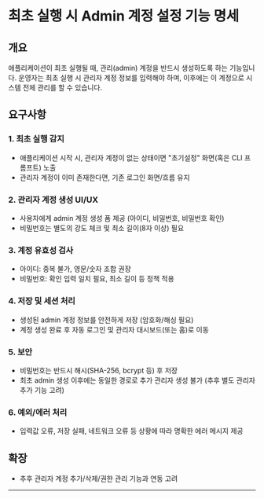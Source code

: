 # 최초 실행 시 Admin 계정 설정 기능 명세

## 개요
애플리케이션이 최초 실행될 때, 관리(admin) 계정을 반드시 생성하도록 하는 기능입니다. 운영자는 최초 실행 시 관리자 계정 정보를 입력해야 하며, 이후에는 이 계정으로 시스템 전체 관리를 할 수 있습니다.

## 요구사항

### 1. 최초 실행 감지
- 애플리케이션 시작 시, 관리자 계정이 없는 상태이면 "초기설정" 화면(혹은 CLI 프롬프트) 노출
- 관리자 계정이 이미 존재한다면, 기존 로그인 화면/흐름 유지

### 2. 관리자 계정 생성 UI/UX
- 사용자에게 admin 계정 생성 폼 제공 (아이디, 비밀번호, 비밀번호 확인)
- 비밀번호는 별도의 강도 체크 및 최소 길이(8자 이상) 필요

### 3. 계정 유효성 검사
- 아이디: 중복 불가, 영문/숫자 조합 권장
- 비밀번호: 확인 입력 일치 필요, 최소 길이 등 정책 적용

### 4. 저장 및 세션 처리
- 생성된 admin 계정 정보를 안전하게 저장 (암호화/해싱 필요)
- 계정 생성 완료 후 자동 로그인 및 관리자 대시보드(또는 홈)로 이동

### 5. 보안
- 비밀번호는 반드시 해시(SHA-256, bcrypt 등) 후 저장
- 최초 admin 생성 이후에는 동일한 경로로 추가 관리자 생성 불가 (추후 별도 관리자 추가 기능 고려)

### 6. 예외/에러 처리
- 입력값 오류, 저장 실패, 네트워크 오류 등 상황에 따라 명확한 에러 메시지 제공

## 확장
- 추후 관리자 계정 추가/삭제/권한 관리 기능과 연동 고려

---